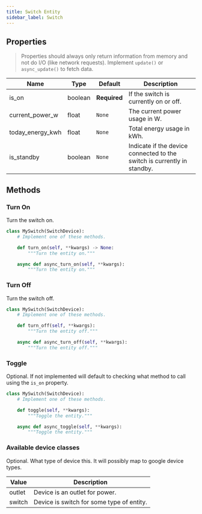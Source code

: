 ```yaml
---
title: Switch Entity
sidebar_label: Switch
---
```


## Properties

> Properties should always only return information from memory and not do I/O (like network requests). Implement `update()` or `async_update()` to fetch data.

| Name | Type | Default | Description
| ---- | ---- | ------- | -----------
| is_on | boolean | **Required** | If the switch is currently on or off.
| current_power_w | float | `None` | The current power usage in W.
| today_energy_kwh | float | `None` | Total energy usage in kWh.
| is_standby | boolean | `None` | Indicate if the device connected to the switch is currently in standby.

## Methods

### Turn On

Turn the switch on.

```python
class MySwitch(SwitchDevice):
    # Implement one of these methods.

    def turn_on(self, **kwargs) -> None:
        """Turn the entity on."""

    async def async_turn_on(self, **kwargs):
        """Turn the entity on."""
```

### Turn Off

Turn the switch off.

```python
class MySwitch(SwitchDevice):
    # Implement one of these methods.

    def turn_off(self, **kwargs):
        """Turn the entity off."""

    async def async_turn_off(self, **kwargs):
        """Turn the entity off."""
```

### Toggle

Optional. If not implemented will default to checking what method to call using the `is_on` property.

```python
class MySwitch(SwitchDevice):
    # Implement one of these methods.

    def toggle(self, **kwargs):
        """Toggle the entity."""

    async def async_toggle(self, **kwargs):
        """Toggle the entity."""
```

### Available device classes
Optional. What type of device this. It will possibly map to google device types.

| Value | Description
| ----- | -----------
| outlet | Device is an outlet for power.
| switch | Device is switch for some type of entity.
